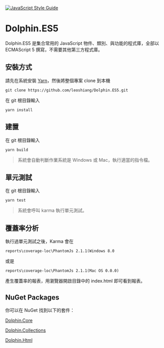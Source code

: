 [![JavaScript Style Guide](https://img.shields.io/badge/code_style-standard-brightgreen.svg)](https://standardjs.com) 

# Dolphin.ES5

Dolphin.ES5 是集合常用的 JavaScript 物件、類別、與功能的程式庫，全部以 ECMAScript 5 撰寫，不需要其他第三方程式庫。

## 安裝方式

請先在系統安裝 [Yarn](https://yarnpkg.com/zh-Hans/)，然後將整個專案 clone 到本機

```shell
git clone https://github.com/leoshiang/Dolphin.ES5.git
```

在 git 根目錄輸入

```
yarn install
```

## 建置

在 git 根目錄輸入

```
yarn build
```

> 系統會自動判斷作業系統是 Windows 或 Mac，執行適當的指令檔。

## 單元測試

在 git 根目錄輸入

```
yarn test
```

> 系統會呼叫 karma 執行單元測試。

## 覆蓋率分析

執行過單元測試之後，Karma 會在 

`reports\coverage-loc\PhantomJs 2.1.1(Windows 8.0`

或是

`reports\coverage-loc\PhantomJs 2.1.1(Mac OS 0.0.0)`

產生覆蓋率的報表，用瀏覽器開啟目錄中的 index.html 即可看到報表。

## NuGet Packages

你可以在 NuGet 找到以下的套件：

[Dolphin.Core](https://www.nuget.org/packages/Dolphin.Core/)

[Dolphin.Collections](https://www.nuget.org/packages/Dolphin.Collections/)

[Dolphin.Html](https://www.nuget.org/packages/Dolphin.Html/)
